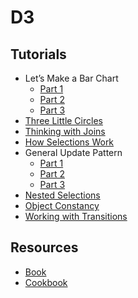 # D3 

## Tutorials

* Let’s Make a Bar Chart
  * [Part 1](http://bost.ocks.org/mike/bar/)
  * [Part 2](http://bost.ocks.org/mike/bar/2/)
  * [Part 3](http://bost.ocks.org/mike/bar/3/)
* [Three Little Circles](http://mbostock.github.com/d3/tutorial/circle.html)
* [Thinking with Joins](http://bost.ocks.org/mike/join/)
* [How Selections Work](http://bost.ocks.org/mike/selection/)
* General Update Pattern
  * [Part 1](http://bl.ocks.org/mbostock/3808218)
  * [Part 2](http://bl.ocks.org/mbostock/3808221)
  * [Part 3](http://bl.ocks.org/mbostock/3808234)
* [Nested Selections](http://bost.ocks.org/mike/nest/)
* [Object Constancy](http://bost.ocks.org/mike/constancy/)
* [Working with Transitions](http://bost.ocks.org/mike/transition/)


## Resources

* [Book](http://chimera.labs.oreilly.com/books/1230000000345/index.html)
* [Cookbook](http://nickqizhu.github.io/d3-cookbook/)
